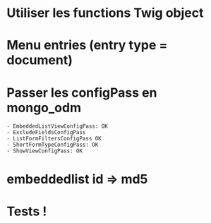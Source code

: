 # Utiliser les functions Twig object

# Menu entries (entry type = document)

# Passer les configPass en mongo_odm
    - EmbeddedListViewConfigPass: OK
    - ExcludeFieldsConfigPass
    - ListFormFiltersConfigPass OK
    - ShortFormTypeConfigPass: OK
    - ShowViewConfigPass: OK

# embeddedlist id => md5

# Tests !
